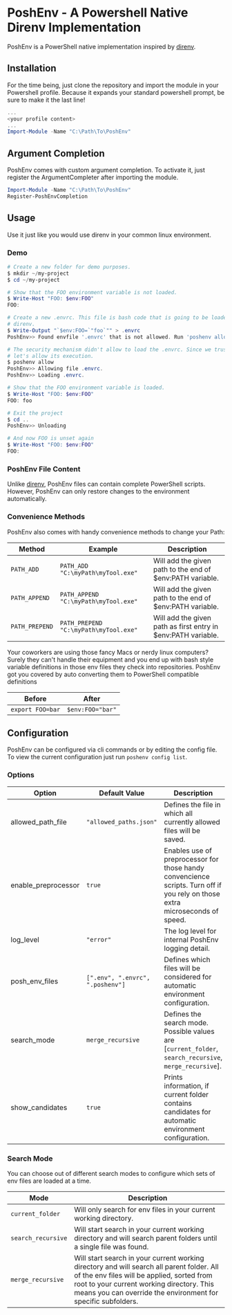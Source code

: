 # PoshEnv - A Powershell Native Direnv Implementation

PoshEnv is a PowerShell native implementation inspired by [direnv][direnv].

## Installation

For the time being, just clone the repository and import the module in your Powershell profile.
Because it expands your standard powershell prompt, be sure to make it the last line!

```powershell
...
<your profile content>
...
Import-Module -Name "C:\Path\To\PoshEnv"
```

## Argument Completion

PoshEnv comes with custom argument completion. To activate it, just register the ArgumentCompleter after importing the module.

```powershell
Import-Module -Name "C:\Path\To\PoshEnv"
Register-PoshEnvCompletion
```

## Usage

Use it just like you would use direnv in your common linux environment.

### Demo

```powershell
# Create a new folder for demo purposes.
$ mkdir ~/my-project
$ cd ~/my-project

# Show that the FOO environment variable is not loaded.
$ Write-Host "FOO: $env:FOO"
FOO:

# Create a new .envrc. This file is bash code that is going to be loaded by
# direnv.
$ Write-Output "`$env:FOO=`"foo`"" > .envrc
PoshEnv>> Found envfile '.envrc' that is not allowed. Run 'poshenv allow' to allow file.

# The security mechanism didn't allow to load the .envrc. Since we trust it,
# let's allow its execution.
$ poshenv allow
PoshEnv>> Allowing file .envrc.
PoshEnv>> Loading .envrc.

# Show that the FOO environment variable is loaded.
$ Write-Host "FOO: $env:FOO"
FOO: foo

# Exit the project
$ cd ..
PoshEnv>> Unloading

# And now FOO is unset again
$ Write-Host "FOO: $env:FOO"
FOO:
```

### PoshEnv File Content

Unlike [direnv][direnv], PoshEnv files can contain complete PowerShell scripts.
However, PoshEnv can only restore changes to the environment automatically.

### Convenience Methods
PoshEnv also comes with handy convenience methods to change your Path:

Method | Example | Description
------ | ------- | -----------
`PATH_ADD` | `PATH_ADD "C:\myPath\myTool.exe"` | Will add the given path to the end of $env:PATH variable.
`PATH_APPEND` | `PATH_APPEND "C:\myPath\myTool.exe"` | Will add the given path to the end of $env:PATH variable.
`PATH_PREPEND` | `PATH_PREPEND "C:\myPath\myTool.exe"` | Will add the given path as first entry in $env:PATH variable.

Your coworkers are using those fancy Macs or nerdy linux computers? Surely they can't handle their equipment and you end up with bash style variable definitions in those env files they check into repositories.
PoshEnv got you covered by auto converting them to PowerShell compatible definitions

Before | After
------ | -----
`export FOO=bar` | `$env:FOO="bar"`

## Configuration

PoshEnv can be configured via cli commands or by editing the config file.
To view the current configuration just run `poshenv config list`.

### Options

Option | Default Value | Description
------ | ------------- | -----------
allowed_path_file | `"allowed_paths.json"` | Defines the file in which all currently allowed files will be saved.
enable_preprocessor | `true` | Enables use of preprocessor for those handy convencience scripts. Turn off if you rely on those extra microseconds of speed.
log_level | `"error"` | The log level for internal PoshEnv logging detail.
posh_env_files | `[".env", ".envrc", ".poshenv"]` | Defines which files will be considered for automatic environment configuration.
search_mode | `merge_recursive` | Defines the search mode. Possible values are [`current_folder`, `search_recursive`, `merge_recursive`].
show_candidates | `true` | Prints information, if current folder contains candidates for automatic environment configuration.

### Search Mode

You can choose out of different search modes to configure which sets of env files are loaded at a time.

Mode | Description
---- | -----------
`current_folder` | Will only search for env files in your current working directory.
`search_recursive` | Will start search in your current working directory and will search parent folders until a single file was found.
`merge_recursive` | Will start search in your current working directory and will search all parent folder. All of the env files will be applied, sorted from root to your current working directory. This means you can override the environment for specific subfolders.


[direnv]: https://github.com/direnv/direnv
